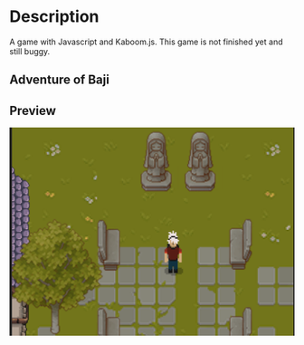 # Description
A game with Javascript and Kaboom.js.
This game is not finished yet and still buggy.

## Adventure of Baji

## Preview
![Game Preview](assets/game-preview.png)

